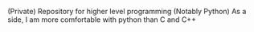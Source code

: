 (Private) Repository for higher level programming (Notably Python)
As a side, I am more comfortable with python than C and C++